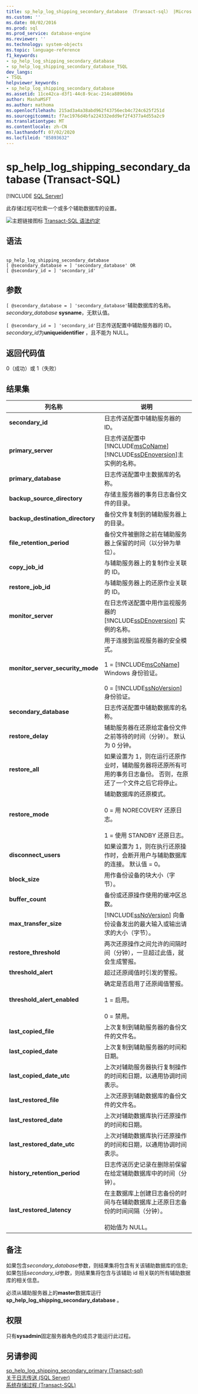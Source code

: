 ```yaml
---
title: sp_help_log_shipping_secondary_database （Transact-sql） |Microsoft Docs
ms.custom: ''
ms.date: 08/02/2016
ms.prod: sql
ms.prod_service: database-engine
ms.reviewer: ''
ms.technology: system-objects
ms.topic: language-reference
f1_keywords:
- sp_help_log_shipping_secondary_database
- sp_help_log_shipping_secondary_database_TSQL
dev_langs:
- TSQL
helpviewer_keywords:
- sp_help_log_shipping_secondary_database
ms.assetid: 11ce42ca-d3f1-44c8-9cac-214ca8896b9a
author: MashaMSFT
ms.author: mathoma
ms.openlocfilehash: 215ad3a4a38abd962f43756ecb4c724c625f251d
ms.sourcegitcommit: f7ac1976d4bfa224332edd9ef2f4377a4d55a2c9
ms.translationtype: MT
ms.contentlocale: zh-CN
ms.lasthandoff: 07/02/2020
ms.locfileid: "85893632"
---
```

# <a name="sp_help_log_shipping_secondary_database-transact-sql"></a>sp_help_log_shipping_secondary_database (Transact-SQL)
[!INCLUDE [SQL Server](../../includes/applies-to-version/sqlserver.md)]

  此存储过程可检索一个或多个辅助数据库的设置。  
  

  
 ![主题链接图标](../../database-engine/configure-windows/media/topic-link.gif "“主题链接”图标") [Transact-SQL 语法约定](../../t-sql/language-elements/transact-sql-syntax-conventions-transact-sql.md)  
  
## <a name="syntax"></a>语法  
  
```  
  
sp_help_log_shipping_secondary_database  
[ @secondary_database = ] 'secondary_database' OR  
[ @secondary_id = ] 'secondary_id'  
```  
  
## <a name="arguments"></a>参数  
`[ @secondary_database = ] 'secondary_database'`辅助数据库的名称。 *secondary_database* **sysname**，无默认值。  
  
`[ @secondary_id = ] 'secondary_id'`日志传送配置中辅助服务器的 ID。 *secondary_id*为**uniqueidentifier** ，且不能为 NULL。  
  
## <a name="return-code-values"></a>返回代码值  
 0（成功）或 1（失败）  
  
## <a name="result-sets"></a>结果集  
  
|列名称|说明|  
|-----------------|-----------------|  
|**secondary_id**|日志传送配置中辅助服务器的 ID。|  
|**primary_server**|日志传送配置中 [!INCLUDE[msCoName](../../includes/msconame-md.md)] [!INCLUDE[ssDEnoversion](../../includes/ssdenoversion-md.md)]主实例的名称。|  
|**primary_database**|日志传送配置中主数据库的名称。|  
|**backup_source_directory**|存储主服务器的事务日志备份文件的目录。|  
|**backup_destination_directory**|备份文件复制到的辅助服务器上的目录。|  
|**file_retention_period**|备份文件被删除之前在辅助服务器上保留的时间（以分钟为单位）。|  
|**copy_job_id**|与辅助服务器上的复制作业关联的 ID。|  
|**restore_job_id**|与辅助服务器上的还原作业关联的 ID。|  
|**monitor_server**|在日志传送配置中用作监视服务器的 [!INCLUDE[ssDEnoversion](../../includes/ssdenoversion-md.md)] 实例的名称。|  
|**monitor_server_security_mode**|用于连接到监视服务器的安全模式。<br /><br /> 1 = [!INCLUDE[msCoName](../../includes/msconame-md.md)] Windows 身份验证。<br /><br /> 0 = [!INCLUDE[ssNoVersion](../../includes/ssnoversion-md.md)] 身份验证。|  
|**secondary_database**|日志传送配置中辅助数据库的名称。|  
|**restore_delay**|辅助服务器在还原给定备份文件之前等待的时间（分钟）。 默认为 0 分钟。|  
|**restore_all**|如果设置为 1，则在运行还原作业时，辅助服务器将还原所有可用的事务日志备份。 否则，在原还了一个文件之后它将停止。|  
|**restore_mode**|辅助数据库的还原模式。<br /><br /> 0 = 用 NORECOVERY 还原日志。<br /><br /> 1 = 使用 STANDBY 还原日志。|  
|**disconnect_users**|如果设置为 1，则在执行还原操作时，会断开用户与辅助数据库的连接。 默认值 = 0。|  
|**block_size**|用作备份设备的块大小（字节）。|  
|**buffer_count**|备份或还原操作使用的缓冲区总数。|  
|**max_transfer_size**|[!INCLUDE[ssNoVersion](../../includes/ssnoversion-md.md)] 向备份设备发出的最大输入或输出请求的大小（字节）。|  
|**restore_threshold**|两次还原操作之间允许的间隔时间（分钟），一旦超过此值，就会生成警报。|  
|**threshold_alert**|超过还原阈值时引发的警报。|  
|**threshold_alert_enabled**|确定是否启用了还原阈值警报。<br /><br /> 1 = 启用。<br /><br /> 0 = 禁用。|  
|**last_copied_file**|上次复制到辅助服务器的备份文件的文件名。|  
|**last_copied_date**|上次复制到辅助服务器的时间和日期。|  
|**last_copied_date_utc**|上次对辅助服务器执行复制操作的时间和日期，以通用协调时间表示。|  
|**last_restored_file**|上次还原到辅助数据库的备份文件的文件名。|  
|**last_restored_date**|上次对辅助数据库执行还原操作的时间和日期。|  
|**last_restored_date_utc**|上次对辅助数据库执行还原操作的时间和日期，以通用协调时间表示。|  
|**history_retention_period**|日志传送历史记录在删除前保留在给定辅助数据库中的时间（分钟）。|  
|**last_restored_latency**|在主数据库上创建日志备份的时间与在辅助数据库上还原日志备份的时间间隔（分钟）。<br /><br /> 初始值为 NULL。|  
  
## <a name="remarks"></a>备注  
 如果包含*secondary_database*参数，则结果集将包含有关该辅助数据库的信息;如果包括*secondary_id*参数，则结果集将包含与该辅助 id 相关联的所有辅助数据库的相关信息。  
  
 必须从辅助服务器上的**master**数据库运行**sp_help_log_shipping_secondary_database** 。  
  
## <a name="permissions"></a>权限  
 只有**sysadmin**固定服务器角色的成员才能运行此过程。  
  
## <a name="see-also"></a>另请参阅  
 [sp_help_log_shipping_secondary_primary &#40;Transact-sql&#41;](../../relational-databases/system-stored-procedures/sp-help-log-shipping-secondary-primary-transact-sql.md)   
 [关于日志传送 (SQL Server)](../../database-engine/log-shipping/about-log-shipping-sql-server.md)   
 [系统存储过程 (Transact-SQL)](../../relational-databases/system-stored-procedures/system-stored-procedures-transact-sql.md)  
  
  
